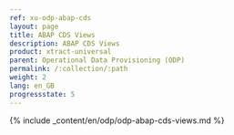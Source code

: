 ```yaml
---
ref: xu-odp-abap-cds
layout: page
title: ABAP CDS Views
description: ABAP CDS Views
product: xtract-universal
parent: Operational Data Provisioning (ODP)
permalink: /:collection/:path
weight: 2
lang: en_GB
progressstate: 5
---
```


{% include _content/en/odp/odp-abap-cds-views.md %} 